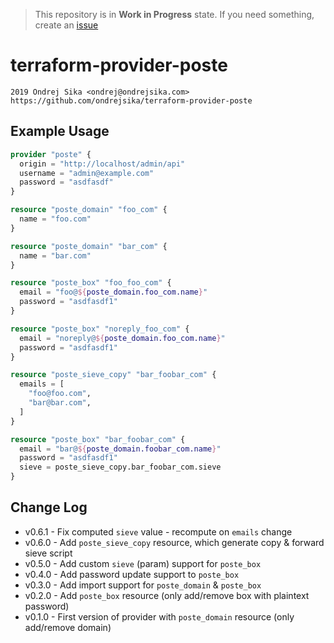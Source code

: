 > This repository is in **Work in Progress** state. If you need something, create an [issue](https://github.com/ondrejsika/terraform-provider-poste/issues/new)

# terraform-provider-poste

    2019 Ondrej Sika <ondrej@ondrejsika.com>
    https://github.com/ondrejsika/terraform-provider-poste

## Example Usage

```terraform
provider "poste" {
  origin = "http://localhost/admin/api"
  username = "admin@example.com"
  password = "asdfasdf"
}

resource "poste_domain" "foo_com" {
  name = "foo.com"
}

resource "poste_domain" "bar_com" {
  name = "bar.com"
}

resource "poste_box" "foo_foo_com" {
  email = "foo@${poste_domain.foo_com.name}"
  password = "asdfasdf1"
}

resource "poste_box" "noreply_foo_com" {
  email = "noreply@${poste_domain.foo_com.name}"
  password = "asdfasdf1"
}

resource "poste_sieve_copy" "bar_foobar_com" {
  emails = [
    "foo@foo.com",
    "bar@bar.com",
  ]
}

resource "poste_box" "bar_foobar_com" {
  email = "bar@${poste_domain.foobar_com.name}"
  password = "asdfasdf1"
  sieve = poste_sieve_copy.bar_foobar_com.sieve
}
```

## Change Log

- v0.6.1 - Fix computed `sieve` value - recompute on `emails` change
- v0.6.0 - Add `poste_sieve_copy` resource, which generate copy & forward sieve script
- v0.5.0 - Add custom `sieve` (param) support for `poste_box`
- v0.4.0 - Add password update support to `poste_box`
- v0.3.0 - Add import support for `poste_domain` & `poste_box`
- v0.2.0 - Add `poste_box` resource (only add/remove box with plaintext password)
- v0.1.0 - First version of provider with `poste_domain` resource (only add/remove domain)
